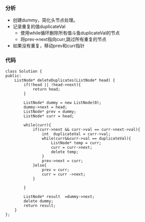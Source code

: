 ### 分析
- 创建dummy，简化头节点处理。
- 记录重复的值duplicateVal
    - 使用while循环删除所有值斗鱼duplicateVal的节点
    - 将prev->next指向curr,跳过所有重复的节点
- 如果没有重复，移动prev和curr指针

### 代码
```
class Solution {
public:
    ListNode* deleteDuplicates(ListNode* head) {
        if(!head || !head->next){
            return head;
        }

        ListNode* dummy = new ListNode(0);
        dummy->next = head;
        ListNode* prev = dummy;
        ListNode* curr = head;

        while(curr){
            if(curr->next && curr->val == curr->next->val){
                int  duplicateVal = curr->val;
                while(curr&&curr->val == duplicateVal){
                    ListNode* temp = curr;
                    curr = curr->next;
                    delete temp;
                }
                prev->next = curr;
            }else{
                prev = curr;
                curr = curr ->next;
            }

        }

        ListNode* result  =dummy->next;
        delete dummy;
        return result;
    }
};
```